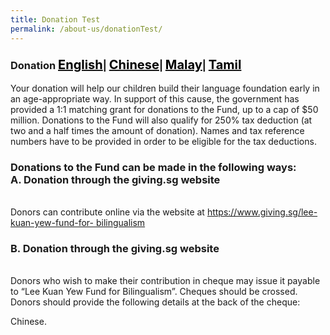 ```yaml
---
title: Donation Test
permalink: /about-us/donationTest/
---
```


<div id="Donation">
<h3>Donation
 <a href="#Donation" style="font-size:20px"><span style="color:black">English</span></a>| 
 <a href="#捐款" style="font-size:20px"><span style="color:black">Chinese</span></a>| 
 <a href="#Pendermaan" style="font-size:20px"><span style="color:black">Malay</span></a>|
 <a href="#நன்கொடை" style="font-size:20px"><span style="color:black">Tamil</span></a></h3>
<p>
Your donation will help our children build their language foundation early in an age-appropriate way.
In support of this cause, the government has provided a 1:1 matching grant for donations to the
Fund, up to a cap of $50 million. Donations to the Fund will also qualify for 250% tax deduction (at
two and a half times the amount of donation). Names and tax reference numbers have to be
provided in order to be eligible for the tax deductions.
 
<h3>Donations to the Fund can be made in the following ways: <br/>A. Donation through the giving.sg website</h3>
<br/>Donors can contribute online via the website at <a href="https://www.giving.sg/lee-kuan-yew-fund-for-
bilingualism" target="_blank">https://www.giving.sg/lee-kuan-yew-fund-for-
bilingualism</a>
<h3>B. Donation through the giving.sg website</h3><br/>
Donors who wish to make their contribution in cheque may issue it payable to “Lee Kuan Yew Fund
for Bilingualism”. Cheques should be crossed.  Donors should provide the following details at the
back of the cheque:
</p>

</div>

<div id="捐款">
<p>
 Chinese.
</p>

</div>
